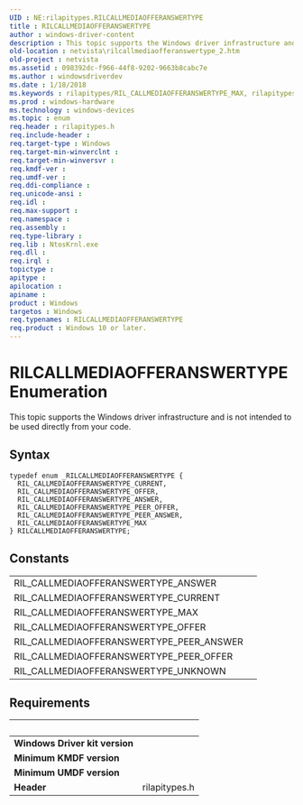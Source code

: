 ```yaml
---
UID : NE:rilapitypes.RILCALLMEDIAOFFERANSWERTYPE
title : RILCALLMEDIAOFFERANSWERTYPE
author : windows-driver-content
description : This topic supports the Windows driver infrastructure and is not intended to be used directly from your code.
old-location : netvista\rilcallmediaofferanswertype_2.htm
old-project : netvista
ms.assetid : 098392dc-f966-44f8-9202-9663b8cabc7e
ms.author : windowsdriverdev
ms.date : 1/18/2018
ms.keywords : rilapitypes/RIL_CALLMEDIAOFFERANSWERTYPE_MAX, rilapitypes/RIL_CALLMEDIAOFFERANSWERTYPE_PEER_ANSWER, netvista.rilcallmediaofferanswertype_2, RILCALLMEDIAOFFERANSWERTYPE, RIL_CALLMEDIAOFFERANSWERTYPE_OFFER, RIL_CALLMEDIAOFFERANSWERTYPE_MAX, RIL_CALLMEDIAOFFERANSWERTYPE_CURRENT, rilapitypes/RIL_CALLMEDIAOFFERANSWERTYPE_PEER_OFFER, RIL_CALLMEDIAOFFERANSWERTYPE_ANSWER, rilapitypes/RIL_CALLMEDIAOFFERANSWERTYPE_OFFER, RIL_CALLMEDIAOFFERANSWERTYPE_PEER_OFFER, rilapitypes/RIL_CALLMEDIAOFFERANSWERTYPE_ANSWER, RIL_CALLMEDIAOFFERANSWERTYPE_PEER_ANSWER, rilapitypes/RILCALLMEDIAOFFERANSWERTYPE, rilapitypes/RIL_CALLMEDIAOFFERANSWERTYPE_CURRENT, RILCALLMEDIAOFFERANSWERTYPE enumeration [Network Drivers Starting with Windows Vista]
ms.prod : windows-hardware
ms.technology : windows-devices
ms.topic : enum
req.header : rilapitypes.h
req.include-header : 
req.target-type : Windows
req.target-min-winverclnt : 
req.target-min-winversvr : 
req.kmdf-ver : 
req.umdf-ver : 
req.ddi-compliance : 
req.unicode-ansi : 
req.idl : 
req.max-support : 
req.namespace : 
req.assembly : 
req.type-library : 
req.lib : NtosKrnl.exe
req.dll : 
req.irql : 
topictype : 
apitype : 
apilocation : 
apiname : 
product : Windows
targetos : Windows
req.typenames : RILCALLMEDIAOFFERANSWERTYPE
req.product : Windows 10 or later.
---
```


# RILCALLMEDIAOFFERANSWERTYPE Enumeration
This topic supports the Windows driver infrastructure and is not intended to be used directly from your code.

## Syntax
````
typedef enum _RILCALLMEDIAOFFERANSWERTYPE { 
  RIL_CALLMEDIAOFFERANSWERTYPE_CURRENT,
  RIL_CALLMEDIAOFFERANSWERTYPE_OFFER,
  RIL_CALLMEDIAOFFERANSWERTYPE_ANSWER,
  RIL_CALLMEDIAOFFERANSWERTYPE_PEER_OFFER,
  RIL_CALLMEDIAOFFERANSWERTYPE_PEER_ANSWER,
  RIL_CALLMEDIAOFFERANSWERTYPE_MAX
} RILCALLMEDIAOFFERANSWERTYPE;
````

## Constants

<table>

<tr>
<td>RIL_CALLMEDIAOFFERANSWERTYPE_ANSWER</td>
<td></td>
</tr>

<tr>
<td>RIL_CALLMEDIAOFFERANSWERTYPE_CURRENT</td>
<td></td>
</tr>

<tr>
<td>RIL_CALLMEDIAOFFERANSWERTYPE_MAX</td>
<td></td>
</tr>

<tr>
<td>RIL_CALLMEDIAOFFERANSWERTYPE_OFFER</td>
<td></td>
</tr>

<tr>
<td>RIL_CALLMEDIAOFFERANSWERTYPE_PEER_ANSWER</td>
<td></td>
</tr>

<tr>
<td>RIL_CALLMEDIAOFFERANSWERTYPE_PEER_OFFER</td>
<td></td>
</tr>

<tr>
<td>RIL_CALLMEDIAOFFERANSWERTYPE_UNKNOWN</td>
<td></td>
</tr>
</table>


## Requirements
| &nbsp; | &nbsp; |
| ---- |:---- |
| **Windows Driver kit version** |  |
| **Minimum KMDF version** |  |
| **Minimum UMDF version** |  |
| **Header** | rilapitypes.h |